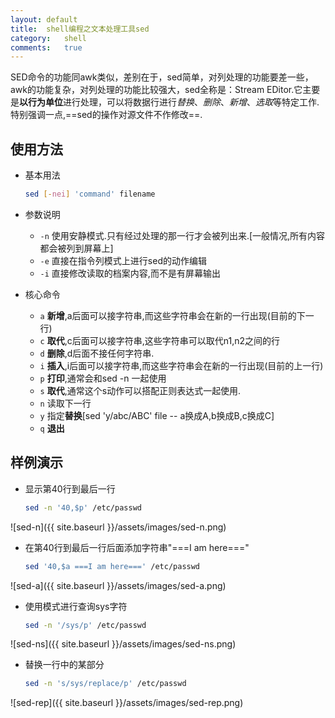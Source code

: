 ```yaml
---
layout:	default
title:	shell编程之文本处理工具sed
category:	shell
comments:	true
---
```

SED命令的功能同awk类似，差别在于，sed简单，对列处理的功能要差一些，awk的功能复杂，对列处理的功能比较强大，sed全称是：Stream EDitor.它主要是**以行为单位**进行处理，可以将数据行进行*替换*、*删除*、*新增*、*选取*等特定工作.特别强调一点,==sed的操作对源文件不作修改==.



## 使用方法
* 基本用法

	```bash
	sed [-nei] 'command' filename
	```
* 参数说明
	* `-n`	使用安静模式.只有经过处理的那一行才会被列出来.[一般情况,所有内容都会被列到屏幕上]
	* `-e`	直接在指令列模式上进行sed的动作编辑
	* `-i`	直接修改读取的档案内容,而不是有屏幕输出
* 核心命令
	* `a`	**新增**,a后面可以接字符串,而这些字符串会在新的一行出现(目前的下一行)
	* `c`	**取代**,c后面可以接字符串,这些字符串可以取代n1,n2之间的行
	* `d`	**删除**,d后面不接任何字符串.
	* `i`	**插入**,i后面可以接字符串,而这些字符串会在新的一行出现(目前的上一行)
	* `p`	**打印**,通常会和sed -n 一起使用
	* `s`	**取代**,通常这个s动作可以搭配正则表达式一起使用.
	* `n`	读取下一行
	* `y`	指定**替换**[sed 'y/abc/ABC' file -- a换成A,b换成B,c换成C]
	* `q`	**退出**

## 样例演示
* 显示第40行到最后一行
	
	```bash
	sed -n '40,$p' /etc/passwd
	```
![sed-n]({{ site.baseurl }}/assets/images/sed-n.png)
* 在第40行到最后一行后面添加字符串"\=\=\=I am here\=\=\="

	```bash
	sed '40,$a ===I am here===' /etc/passwd
	```
![sed-a]({{ site.baseurl }}/assets/images/sed-a.png)
* 使用模式进行查询sys字符 
	
	```bash
	sed -n '/sys/p' /etc/passwd
	```
![sed-ns]({{ site.baseurl }}/assets/images/sed-ns.png)
* 替换一行中的某部分 
	
	```bash
	sed -n 's/sys/replace/p' /etc/passwd
	```
![sed-rep]({{ site.baseurl }}/assets/images/sed-rep.png)

